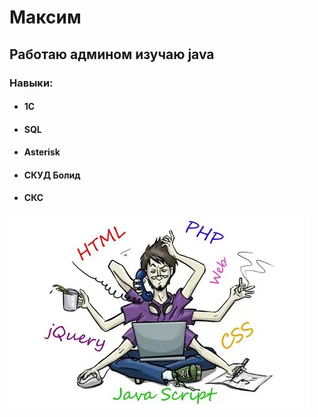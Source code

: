 # Максим

## Работаю админом изучаю java

### Навыки:

* #### 1C
* #### SQL
* #### Asterisk
* #### СКУД Болид
* #### СКС

![](/img/i.jpg)